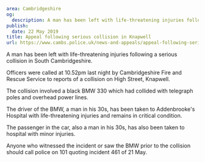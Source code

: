 ```yaml
area: Cambridgeshire
og:
  description: A man has been left with life-threatening injuries following a serious collision in South Cambridgeshire.
publish:
  date: 22 May 2019
title: Appeal following serious collision in Knapwell
url: https://www.cambs.police.uk/news-and-appeals/appeal-following-serious-collision-in-knapwell
```

A man has been left with life-threatening injuries following a serious collision in South Cambridgeshire.

Officers were called at 10.52pm last night by Cambridgeshire Fire and Rescue Service to reports of a collision on High Street, Knapwell.

The collision involved a black BMW 330 which had collided with telegraph poles and overhead power lines.

The driver of the BMW, a man in his 30s, has been taken to Addenbrooke's Hospital with life-threatening injuries and remains in critical condition.

The passenger in the car, also a man in his 30s, has also been taken to hospital with minor injuries.

Anyone who witnessed the incident or saw the BMW prior to the collision should call police on 101 quoting incident 461 of 21 May.
